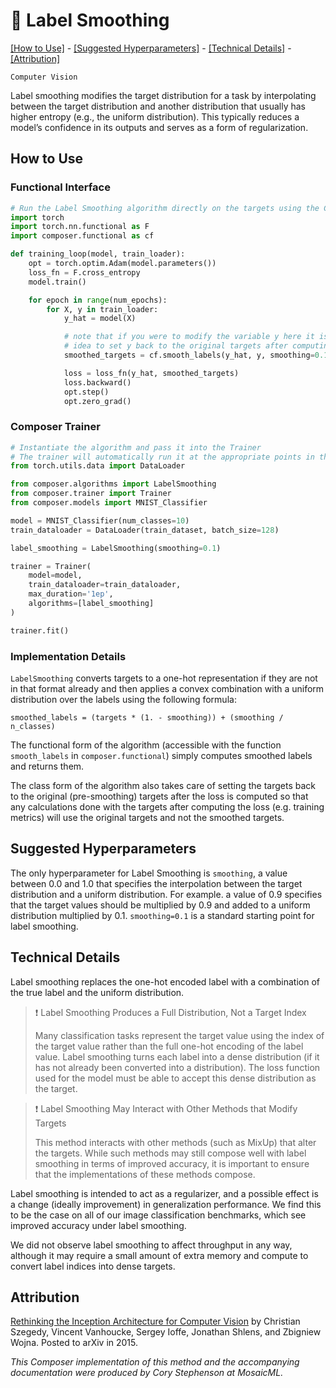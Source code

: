 # 🧈 Label Smoothing

[\[How to Use\]](#how-to-use) - [\[Suggested Hyperparameters\]](#suggested-hyperparameters) - [\[Technical Details\]](#technical-details) - [\[Attribution\]](#attribution)

`Computer Vision`

Label smoothing modifies the target distribution for a task by interpolating between the target distribution and another distribution that usually has higher entropy (e.g., the uniform distribution). This typically reduces a model’s confidence in its outputs and serves as a form of regularization.

<!--| ![LabelSmoothing](label_smoothing.png) |
|:--:
|*Need a picture.*|-->

## How to Use

### Functional Interface

```python
# Run the Label Smoothing algorithm directly on the targets using the Composer functional API
import torch
import torch.nn.functional as F
import composer.functional as cf

def training_loop(model, train_loader):
    opt = torch.optim.Adam(model.parameters())
    loss_fn = F.cross_entropy
    model.train()

    for epoch in range(num_epochs):
        for X, y in train_loader:
            y_hat = model(X)

            # note that if you were to modify the variable y here it is a good
            # idea to set y back to the original targets after computing the loss
            smoothed_targets = cf.smooth_labels(y_hat, y, smoothing=0.1)

            loss = loss_fn(y_hat, smoothed_targets)
            loss.backward()
            opt.step()
            opt.zero_grad()
```

### Composer Trainer

<!--pytest-codeblocks:custom-mark(pytest.mark.gpu)-->
```python
# Instantiate the algorithm and pass it into the Trainer
# The trainer will automatically run it at the appropriate points in the training loop
from torch.utils.data import DataLoader

from composer.algorithms import LabelSmoothing
from composer.trainer import Trainer
from composer.models import MNIST_Classifier

model = MNIST_Classifier(num_classes=10)
train_dataloader = DataLoader(train_dataset, batch_size=128)

label_smoothing = LabelSmoothing(smoothing=0.1)

trainer = Trainer(
    model=model,
    train_dataloader=train_dataloader,
    max_duration='1ep',
    algorithms=[label_smoothing]
)

trainer.fit()
```

### Implementation Details


`LabelSmoothing` converts targets to a one-hot representation if they are not in that format already and then applies a convex combination with a uniform distribution over the labels using the following formula:

`smoothed_labels = (targets * (1. - smoothing)) + (smoothing / n_classes)`

The functional form of the algorithm (accessible with the function `smooth_labels` in `composer.functional`) simply computes smoothed labels and returns them.

The class form of the algorithm also takes care of setting the targets back to the original (pre-smoothing) targets after the loss is computed so that any calculations done with the targets after computing the loss (e.g. training metrics) will use the original targets and not the smoothed targets.

## Suggested Hyperparameters

The only hyperparameter for Label Smoothing is `smoothing`, a value between 0.0 and 1.0 that specifies the interpolation between the target distribution and a uniform distribution. For example. a value of 0.9 specifies that the target values should be multiplied by 0.9 and added to a uniform distribution multiplied by 0.1.
`smoothing=0.1` is a standard starting point for label smoothing.

## Technical Details

Label smoothing replaces the one-hot encoded label with a combination of the true label and the uniform distribution.

> ❗ Label Smoothing Produces a Full Distribution, Not a Target Index
>
> Many classification tasks represent the target value using the index of the target value rather than the full one-hot encoding of the label value.
> Label smoothing turns each label into a dense distribution (if it has not already been converted into a distribution).
> The loss function used for the model must be able to accept this dense distribution as the target.

> ❗ Label Smoothing May Interact with Other Methods that Modify Targets
>
> This method interacts with other methods (such as MixUp) that alter the targets.
> While such methods may still compose well with label smoothing in terms of improved accuracy, it is important to ensure that the implementations of these methods compose.

Label smoothing is intended to act as a regularizer, and a possible effect is a change (ideally improvement) in generalization performance. We find this to be the case on all of our image classification benchmarks, which see improved accuracy under label smoothing.

We did not observe label smoothing to affect throughput in any way, although it may require a small amount of extra memory and compute to convert label indices into dense targets.

## Attribution

[Rethinking the Inception Architecture for Computer Vision](https://arxiv.org/abs/1512.00567) by Christian Szegedy, Vincent Vanhoucke, Sergey Ioffe, Jonathan Shlens, and Zbigniew Wojna. Posted to arXiv in 2015.

*This Composer implementation of this method and the accompanying documentation were produced by Cory Stephenson at MosaicML.*
